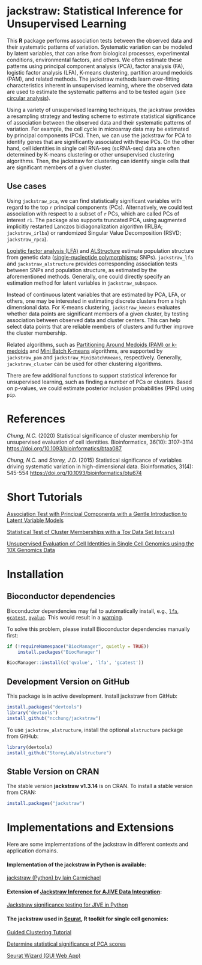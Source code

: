 # jackstraw: Statistical Inference for Unsupervised Learning

This **R** package performs association tests between the observed data and their systematic patterns of variation. Systematic variation can be modeled by latent variables, that can arise from biological processes, experimental conditions, environmental factors, and others. We often estimate these patterns using principal component analysis (PCA), factor analysis (FA), logistic factor analysis (LFA), K-means clustering, partition around medoids (PAM), and related methods. The jackstraw methods learn over-fitting characteristics inherent in unsupervised learning, where the observed data are used to estimate the systematic patterns and to be tested again (see [circular analysis](https://en.wikipedia.org/wiki/Circular_analysis)).

Using a variety of unsupervised learning techniques, the jackstraw provides a resampling strategy and testing scheme to estimate statistical significance of association between the observed data and their systematic patterns of variation. For example, the cell cycle in microarray data may be estimated by principal components (PCs). Then, we can use the jackstraw for PCA to identify genes that are significantly associated with these PCs. On the other hand, cell identities in single cell RNA-seq (scRNA-seq) data are often determined by K-means clustering or other unsupervised clustering algorithms. Then, the jackstraw for clustering can identify single cells that are significant members of a given cluster.

## Use cases

Using `jackstraw_pca`, we can find statistically significant variables with regard to the top `r` principal components (PCs). Alternatively, we could test association with respect to a subset of `r` PCs, which are called PCs of interest `r1`. The package also supports truncated PCA, using augmented implicitly restarted Lanczos bidiagonalization algorithm (IRLBA; `jackstraw_irlba`) or randomized Singular Value Decomposition (RSVD; `jackstraw_rpca`). 

[Logistic factor analysis (LFA)](https://doi.org/10.1093/bioinformatics/btv641) and [ALStructure](https://doi.org/10.1534/genetics.119.302159) estimate population structure from genetic data ([single-nucleotide polymorphisms](https://en.wikipedia.org/wiki/Single-nucleotide_polymorphism); SNPs). `jackstraw_lfa` and `jackstraw_alstructure` provides corresponding association tests between SNPs and population structure, as estimated by the aforementioned methods. Generally, one could directly specify an estimation method for latent variables in `jackstraw_subspace`.

Instead of continuous latent variables that are estimated by PCA, LFA, or others, one may be interested in estimating discrete clusters from a high dimensional data. For K-means clustering, `jackstraw_kmeans` evaluates whether data points are significant members of a given cluster, by testing association between observed data and cluster centers. This can help select data points that are reliable members of clusters and further improve the cluster membership. 

Related algorithms, such as [Partitioning Around Medoids (PAM) or k-medoids](https://en.wikipedia.org/wiki/K-medoids) and [Mini Batch K-means](https://doi.org/10.1145/1772690.1772862) algorithms, are supported by `jackstraw_pam` and `jackstraw_MiniBatchKmeans`, respectively. Generally, `jackstraw_cluster` can be used for other clustering algorithms.

There are few additional functions to support statistical inference for unsupervised learning, such as finding a number of PCs or clusters. Based on p-values, we could estimate posterior inclusion probabilities (PIPs) using `pip`.

# References

*Chung, N.C.* (2020) Statistical significance of cluster membership for unsupervised evaluation of cell identities. Bioinformatics, 36(10): 3107–3114
https://doi.org/10.1093/bioinformatics/btaa087

*Chung, N.C.* and *Storey, J.D.* (2015) Statistical significance of variables driving systematic variation in high-dimensional data. Bioinformatics, 31(4): 545-554
https://doi.org/10.1093/bioinformatics/btu674

# Short Tutorials

[Association Test with Principal Components with a Gentle Introduction to Latent Variable Models](https://cbml.science/post/association-test-with-principal-components/)

[Statistical Test of Cluster Memberships with a Toy Data Set (`mtcars`)](https://cbml.science/post/test-of-cluster-memberships/)

[Unsupervised Evaluation of Cell Identities in Single Cell Genomics using the 10X Genomics Data](https://cbml.science/post/unsupervised-evaluation-of-cell-identities/)

# Installation

## Bioconductor dependencies

Bioconductor dependencies may fail to automatically install, e.g., [`lfa`](https://doi.org/doi:10.18129/B9.bioc.lfa), [`gcatest`](https://doi.org/doi:10.18129/B9.bioc.gcatest), [`qvalue`](https://doi.org/doi:10.18129/B9.bioc.qvalue). This would result in a [warning](https://github.com/ncchung/jackstraw/issues/2).

To solve this problem, please install Bioconductor dependencies manually first:
```R
if (!requireNamespace("BiocManager", quietly = TRUE))
    install.packages("BiocManager")

BiocManager::install(c('qvalue', 'lfa', 'gcatest'))
```

## Development Version on GitHub

This package is in active development. 
Install jackstraw from GitHub:
```R
install.packages("devtools")
library("devtools")
install_github("ncchung/jackstraw")
```

To use `jackstraw_alstructure`, install the optional `alstructure` package from GitHub: 
```R
library(devtools)
install_github("StoreyLab/alstructure")
```

## Stable Version on CRAN

The stable version **jackstraw v1.3.14** is on CRAN. To install a stable version from CRAN:
```R
install.packages("jackstraw")
```

# Implementations and Extensions

Here are some implementations of the jackstraw in different contexts and application domains.

#### Implementation of the jackstraw in Python is available:

[jackstraw (Python) by Iain Carmichael](https://github.com/idc9/jackstraw)

#### Extension of [Jackstraw Inference for AJIVE Data Integration](https://arxiv.org/abs/2109.12272):

[Jackstraw significance testing for JIVE in Python](https://github.com/thomaskeefe/jive_jackstraw)

#### The jackstraw used in [Seurat](https://satijalab.org/seurat/), R toolkit for single cell genomics:

[Guided Clustering Tutorial](https://satijalab.org/seurat/articles/pbmc3k_tutorial.html)

[Determine statistical significance of PCA scores](https://satijalab.org/seurat/reference/jackstraw)

[Seurat Wizard (GUI Web App)](http://nasqar2.abudhabi.nyu.edu/SeuratV3Wizard/)

